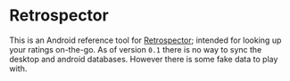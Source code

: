 # Retrospector
This is an Android reference tool for [Retrospector][retro]; intended for looking up your ratings on-the-go. As of version `0.1` there is no way to sync the desktop and android databases. However there is some fake data to play with.






[retro]:https://github.com/NonlinearFruit/Retrospector
